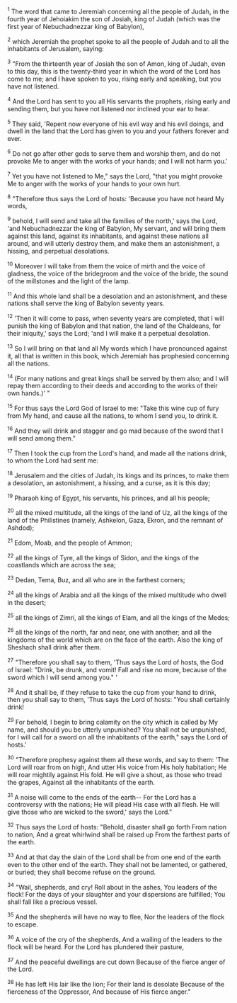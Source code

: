 <sup>1</sup> 
The word that came to Jeremiah concerning all the people of Judah, in the fourth year of Jehoiakim the son of Josiah, king of Judah (which was the first year of Nebuchadnezzar king of Babylon), 

<sup>2</sup> 
which Jeremiah the prophet spoke to all the people of Judah and to all the inhabitants of Jerusalem, saying: 

<sup>3</sup> 
"From the thirteenth year of Josiah the son of Amon, king of Judah, even to this day, this is the twenty-third year in which the word of the Lord has come to me; and I have spoken to you, rising early and speaking, but you have not listened. 

<sup>4</sup> 
And the Lord has sent to you all His servants the prophets, rising early and sending them, but you have not listened nor inclined your ear to hear. 

<sup>5</sup> 
They said, 'Repent now everyone of his evil way and his evil doings, and dwell in the land that the Lord has given to you and your fathers forever and ever. 

<sup>6</sup> 
Do not go after other gods to serve them and worship them, and do not provoke Me to anger with the works of your hands; and I will not harm you.' 

<sup>7</sup> 
Yet you have not listened to Me," says the Lord, "that you might provoke Me to anger with the works of your hands to your own hurt. 

<sup>8</sup> 
"Therefore thus says the Lord of hosts: 'Because you have not heard My words, 

<sup>9</sup> 
behold, I will send and take all the families of the north,' says the Lord, 'and Nebuchadnezzar the king of Babylon, My servant, and will bring them against this land, against its inhabitants, and against these nations all around, and will utterly destroy them, and make them an astonishment, a hissing, and perpetual desolations. 

<sup>10</sup> 
Moreover I will take from them the voice of mirth and the voice of gladness, the voice of the bridegroom and the voice of the bride, the sound of the millstones and the light of the lamp. 

<sup>11</sup> 
And this whole land shall be a desolation and an astonishment, and these nations shall serve the king of Babylon seventy years. 

<sup>12</sup> 
'Then it will come to pass, when seventy years are completed, that I will punish the king of Babylon and that nation, the land of the Chaldeans, for their iniquity,' says the Lord; 'and I will make it a perpetual desolation. 

<sup>13</sup> 
So I will bring on that land all My words which I have pronounced against it, all that is written in this book, which Jeremiah has prophesied concerning all the nations. 

<sup>14</sup> 
(For many nations and great kings shall be served by them also; and I will repay them according to their deeds and according to the works of their own hands.)' " 

<sup>15</sup> 
For thus says the Lord God of Israel to me: "Take this wine cup of fury from My hand, and cause all the nations, to whom I send you, to drink it. 

<sup>16</sup> 
And they will drink and stagger and go mad because of the sword that I will send among them." 

<sup>17</sup> 
Then I took the cup from the Lord's hand, and made all the nations drink, to whom the Lord had sent me: 

<sup>18</sup> 
Jerusalem and the cities of Judah, its kings and its princes, to make them a desolation, an astonishment, a hissing, and a curse, as it is this day; 

<sup>19</sup> 
Pharaoh king of Egypt, his servants, his princes, and all his people; 

<sup>20</sup> 
all the mixed multitude, all the kings of the land of Uz, all the kings of the land of the Philistines (namely, Ashkelon, Gaza, Ekron, and the remnant of Ashdod); 

<sup>21</sup> 
Edom, Moab, and the people of Ammon; 

<sup>22</sup> 
all the kings of Tyre, all the kings of Sidon, and the kings of the coastlands which are across the sea; 

<sup>23</sup> 
Dedan, Tema, Buz, and all who are in the farthest corners; 

<sup>24</sup> 
all the kings of Arabia and all the kings of the mixed multitude who dwell in the desert; 

<sup>25</sup> 
all the kings of Zimri, all the kings of Elam, and all the kings of the Medes; 

<sup>26</sup> 
all the kings of the north, far and near, one with another; and all the kingdoms of the world which are on the face of the earth. Also the king of Sheshach shall drink after them. 

<sup>27</sup> 
"Therefore you shall say to them, 'Thus says the Lord of hosts, the God of Israel: "Drink, be drunk, and vomit! Fall and rise no more, because of the sword which I will send among you." ' 

<sup>28</sup> 
And it shall be, if they refuse to take the cup from your hand to drink, then you shall say to them, 'Thus says the Lord of hosts: "You shall certainly drink! 

<sup>29</sup> 
For behold, I begin to bring calamity on the city which is called by My name, and should you be utterly unpunished? You shall not be unpunished, for I will call for a sword on all the inhabitants of the earth," says the Lord of hosts.' 

<sup>30</sup> 
"Therefore prophesy against them all these words, and say to them: 'The Lord will roar from on high, And utter His voice from His holy habitation; He will roar mightily against His fold. He will give a shout, as those who tread the grapes, Against all the inhabitants of the earth. 

<sup>31</sup> 
A noise will come to the ends of the earth-- For the Lord has a controversy with the nations; He will plead His case with all flesh. He will give those who are wicked to the sword,' says the Lord." 

<sup>32</sup> 
Thus says the Lord of hosts: "Behold, disaster shall go forth From nation to nation, And a great whirlwind shall be raised up From the farthest parts of the earth. 

<sup>33</sup> 
And at that day the slain of the Lord shall be from one end of the earth even to the other end of the earth. They shall not be lamented, or gathered, or buried; they shall become refuse on the ground. 

<sup>34</sup> 
"Wail, shepherds, and cry! Roll about in the ashes, You leaders of the flock! For the days of your slaughter and your dispersions are fulfilled; You shall fall like a precious vessel. 

<sup>35</sup> 
And the shepherds will have no way to flee, Nor the leaders of the flock to escape. 

<sup>36</sup> 
A voice of the cry of the shepherds, And a wailing of the leaders to the flock will be heard. For the Lord has plundered their pasture, 

<sup>37</sup> 
And the peaceful dwellings are cut down Because of the fierce anger of the Lord. 

<sup>38</sup> 
He has left His lair like the lion; For their land is desolate Because of the fierceness of the Oppressor, And because of His fierce anger."
